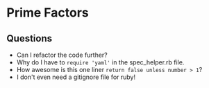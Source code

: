 # Prime Factors

## Questions
* Can I refactor the code further?
* Why do I have to `require 'yaml'` in the spec_helper.rb file.
* How awesome is this one liner `return false unless number > 1`?
* I don't even need a gitignore file for ruby!